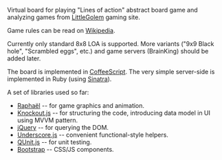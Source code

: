 Virtual board for playing "Lines of action" abstract board game and
analyzing games from [LittleGolem][lg] gaming site.

Game rules can be read on [Wikipedia][loa].

Currently only standard 8x8 LOA is supported. More variants ("9x9 Black hole", "Scrambled eggs", etc.) and game
servers (BrainKing) should be added later.

The board is implemented in [CoffeeScript][coffee].
The very simple server-side is implemented in Ruby (using [Sinatra][sinatra]).

A set of libraries used so far:

* [Raphaёl][raphael] -- for game graphics and animation.
* [Knockout.js][ko] -- for structuring the code, introducing data model in UI
  using MVVM pattern.
* [jQuery][jquery] -- for querying the DOM.
* [Underscore.js][underscore] -- convenient functional-style helpers.
* [QUnit.js][qunit] -- for unit testing.
* [Bootstrap][bootstrap] -- CSS/JS components.

[LOA]:        http://en.wikipedia.org/wiki/Lines_of_Action
[raphael]:    http://raphaeljs.com
[ko]:         http://knockoutjs.com
[jquery]:     http://jquery.com
[underscore]: http://underscorejs.org
[coffee]:     http://coffeescript.org
[bootstrap]:  http://getbootstrap.com
[sinatra]:    http://www.sinatrarb.com
[lg]:         http://littlegolem.net
[qunit]:      http://qunitjs.com

